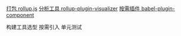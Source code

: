 [打包 rollup.js](https://cn.rollupjs.org/)
[分析工具 rollup-plugin-visualizer]()
[按需插件 babel-plugin-component]()

构建工具选型
按需引入
单元测试